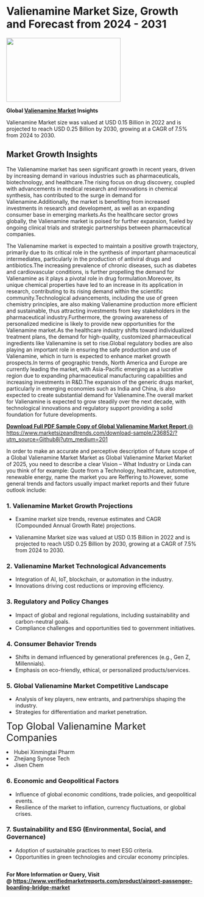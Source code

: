 <H1>Valienamine Market Size, Growth and Forecast from 2024 - 2031</H1><img class="aligncenter size-medium wp-image-584254" src="https://thirdeyenews.in/wp-content/uploads/2024/09/Global-Market-Research-300x168.jpeg" alt="" width="300" height="168" /><p><strong>Global&nbsp;<a href="https://www.marketsizeandtrends.com/download-sample/236852/?utm_source=Github8j?utm_medium=201">Valienamine Market</a> Insights</strong></p><p>Valienamine Market size was valued at USD 0.15 Billion in 2022 and is projected to reach USD 0.25 Billion by 2030, growing at a CAGR of 7.5% from 2024 to 2030.</p><p><h2>Market Growth Insights</h2> <p>The Valienamine market has seen significant growth in recent years, driven by increasing demand in various industries such as pharmaceuticals, biotechnology, and healthcare.The rising focus on drug discovery, coupled with advancements in medical research and innovations in chemical synthesis, has contributed to the surge in demand for Valienamine.Additionally, the market is benefiting from increased investments in research and development, as well as an expanding consumer base in emerging markets.As the healthcare sector grows globally, the Valienamine market is poised for further expansion, fueled by ongoing clinical trials and strategic partnerships between pharmaceutical companies.</p> <p><a href="#"></a></p> <p>The Valienamine market is expected to maintain a positive growth trajectory, primarily due to its critical role in the synthesis of important pharmaceutical intermediates, particularly in the production of antiviral drugs and antibiotics.The increasing prevalence of chronic diseases, such as diabetes and cardiovascular conditions, is further propelling the demand for Valienamine as it plays a pivotal role in drug formulation.Moreover, its unique chemical properties have led to an increase in its application in research, contributing to its rising demand within the scientific community.Technological advancements, including the use of green chemistry principles, are also making Valienamine production more efficient and sustainable, thus attracting investments from key stakeholders in the pharmaceutical industry.Furthermore, the growing awareness of personalized medicine is likely to provide new opportunities for the Valienamine market.As the healthcare industry shifts toward individualized treatment plans, the demand for high-quality, customized pharmaceutical ingredients like Valienamine is set to rise.Global regulatory bodies are also playing an important role in ensuring the safe production and use of Valienamine, which in turn is expected to enhance market growth prospects.In terms of geographic trends, North America and Europe are currently leading the market, with Asia-Pacific emerging as a lucrative region due to expanding pharmaceutical manufacturing capabilities and increasing investments in R&D.The expansion of the generic drugs market, particularly in emerging economies such as India and China, is also expected to create substantial demand for Valienamine.The overall market for Valienamine is expected to grow steadily over the next decade, with technological innovations and regulatory support providing a solid foundation for future developments.</p> <p><a href="#"></p><p><span class=""><strong>Download Full PDF Sample Copy of Global Valienamine Market Report</strong> @ <a href="https://www.marketsizeandtrends.com/download-sample/236852/?utm_source=Github8j?utm_medium=201" target="_blank">https://www.marketsizeandtrends.com/download-sample/236852/?utm_source=Github8j?utm_medium=201</a></span></p><p>In order to make an accurate and perceptive description of future scope of a Global&nbsp;Valienamine Market Market as Global&nbsp;Valienamine Market Market of 2025, you need to describe a clear Vision &ndash; What Industry or Linda can you think of for example: Quote from a Technology, healthcare, automotive, renewable energy, name the market you are Reffering to.However, some general trends and factors usually impact market reports and their future outlook include:</p><h3>1.&nbsp;<strong>Valienamine Market Growth Projections</strong></h3><ul><li>Examine market size trends, revenue estimates and CAGR (Compounded Annual Growth Rate) projections.</li><li><p>Valienamine Market size was valued at USD 0.15 Billion in 2022 and is projected to reach USD 0.25 Billion by 2030, growing at a CAGR of 7.5% from 2024 to 2030.</p></li></ul><h3>2.&nbsp;<strong>Valienamine Market Technological Advancements</strong></h3><ul><li>Integration of AI, IoT, blockchain, or automation in the industry.</li><li>Innovations driving cost reductions or improving efficiency.</li></ul><h3>3.&nbsp;<strong>Regulatory and Policy Changes</strong></h3><ul><li>Impact of global and regional regulations, including sustainability and carbon-neutral goals.</li><li>Compliance challenges and opportunities tied to government initiatives.</li></ul><h3>4.&nbsp;<strong>Consumer Behavior Trends</strong></h3><ul><li>Shifts in demand influenced by generational preferences (e.g., Gen Z, Millennials).</li><li>Emphasis on eco-friendly, ethical, or personalized products/services.</li></ul><h3>5.&nbsp;<strong>Global Valienamine Market Competitive Landscape</strong></h3><ul><li>Analysis of key players, new entrants, and partnerships shaping the industry.</li><li>Strategies for differentiation and market penetration.</li></ul><p data-pm-slice="1 1 []"><span style="color: inherit; font-family: inherit; font-size: 25px;">Top Global Valienamine Market Companies</span></p><div class="" data-test-id=""><p><li>Hubei Xinmingtai Pharm</li><li> Zhejiang Synose Tech</li><li> Jisen Chem</li></p></div><h3>6.&nbsp;<strong>Economic and Geopolitical Factors</strong></h3><ul><li>Influence of global economic conditions, trade policies, and geopolitical events.</li><li>Resilience of the market to inflation, currency fluctuations, or global crises.</li></ul><h3>7.&nbsp;<strong>Sustainability and ESG (Environmental, Social, and Governance)</strong></h3><ul><li>Adoption of sustainable practices to meet ESG criteria.</li><li>Opportunities in green technologies and circular economy principles.</li></ul><h2><strong style="font-size: 14px;">For More Information or Query, Visit @&nbsp;</strong><a style="background-color: #ffffff; font-size: 14px;" href="https://www.marketsizeandtrends.com/report/valienamine-market/" target="_blank">https://www.verifiedmarketreports.com/product/airport-passenger-boarding-bridge-market</a></h2>